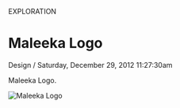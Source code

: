 <p class="type">EXPLORATION</p>

# Maleeka Logo

<p class="meta">Design  /  Saturday, December 29, 2012 11:27:30am</p>

Maleeka Logo.

![Maleeka Logo](https://farooq-agent.web.app/assets/images/works/large/maleeka-logo.jpg)
